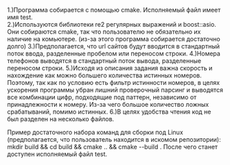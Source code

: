 1.)Программа собирается с помощью cmake. Исполняемый файл имеет имя test.  
2.)Используются библиотеки re2 регулярных выражений и boost::asio. Они собираются cmake, так что пользователю не обязательно их наличие на комьютере. (из-за этого программа собирается достаточно долго)
3.)Предполагается, что url сайтов будут вводится в стандартный поток ввода, разделенные пробелом или переносом строки.
4.)Номера телефонов выводятся в стандартный поток вывода, разделенные переносом строки.
5.)Исходя из описания задания важна скорость и нахождение как можно большего количества истинных номеров. Поэтому, так как по условию есть фильтр истинности номеров, в целях ускорения программы убран лишний проверочный парсинг и выводятся все комбинации цифр, подходящие под паттерн, независимо от принадлежности к номеру. Из-за чего большое количество ложных срабатываний, помимо истинных.
6.)В целях удобства чтения код не был разделен на несколько файлов.

Пример достаточного набора команд для сборки под Linux (предполагается, что пользователь находится в искомом репозитории): 
mkdir build && cd build && cmake .. && cmake --build .
После чего станет доступен исполняемый файл test.

